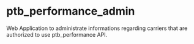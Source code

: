# ptb_performance_admin
Web Application to administrate informations regarding carriers that are authorized to use ptb_performance API.
